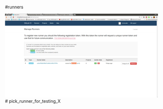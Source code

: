 #runners

![pick a runner dedicated for running selenium tests](../png/pick_a_runner_for_selenium_or_ELSE.png)# pick_runner_for_testing_X

